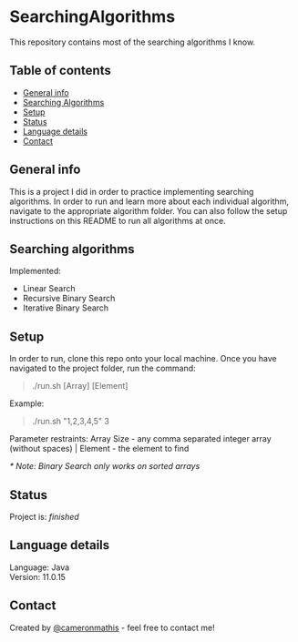 # SearchingAlgorithms

This repository contains most of the searching algorithms I know.

## Table of contents

- [General info](#general-info)
- [Searching Algorithms](#Searching-algorithms)
- [Setup](#setup)
- [Status](#status)
- [Language details](#Language-details)
- [Contact](#contact)

## General info

This is a project I did in order to practice implementing searching algorithms. In order to run and learn more about each individual algorithm, navigate to the appropriate algorithm folder. You can also follow the setup instructions on this README to run all algorithms at once.

## Searching algorithms

Implemented:

- Linear Search
- Recursive Binary Search
- Iterative Binary Search

## Setup

In order to run, clone this repo onto your local machine. Once you have navigated to the project folder, run the command:

> ./run.sh [Array] [Element]

Example:

> ./run.sh "1,2,3,4,5" 3

Parameter restraints: Array Size - any comma separated integer array (without spaces) | Element - the element to find </br>

_\* Note: Binary Search only works on sorted arrays_

## Status

Project is: _finished_

## Language details

Language: Java </br>
Version: 11.0.15

## Contact

Created by [@cameronmathis](https://github.com/cameronmathis/) - feel free to contact me!
